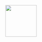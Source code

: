 <p align="center">
    <a href="https://blubber-lounge.de/" target="_blank">
        <img src="http://media.maximilian-mewes.de/project/bl/bl_logo_orange.png" width="100">
    </a>
</p>